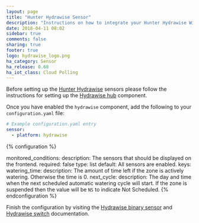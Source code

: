 ```yaml
---
layout: page
title: "Hunter Hydrawise Sensor"
description: "Instructions on how to integrate your Hunter Hydrawise Wi-Fi irrigation control system within Home Assistant."
date: 2018-04-11 08:02
sidebar: true
comments: false
sharing: true
footer: true
logo: hydrawise_logo.png
ha_category: Sensor
ha_release: 0.68
ha_iot_class: Cloud Polling
---
```


Before setting up the [Hunter Hydrawise](https://hydrawise.com) sensors please follow the instructions for setting up the [Hydrawise hub](/components/hydrawise) component.

Once you have enabled the `hydrawise` component, add the following to your `configuration.yaml` file:

```yaml
# Example configuration.yaml entry
sensor:
  - platform: hydrawise
```

{% configuration %}

monitored_conditions:
  description: The sensors that should be displayed on the frontend.
  required: false
  type: list
  default: All sensors are enabled.
  keys:
    watering_time:
      description: The amount of time left if the zone is actively watering. Otherwise the time is 0.
    next_cycle:
      description: The day and time when the next scheduled automatic watering cycle will start. If the zone is suspended then the value will be `NS` to indicate Not Scheduled.
  {% endconfiguration %}

Finish the configuration by visiting the [Hydrawise binary sensor](/components/binary_sensor.hydrawise/) and [Hydrawise switch](/components/switch.hydrawise/) documentation.

